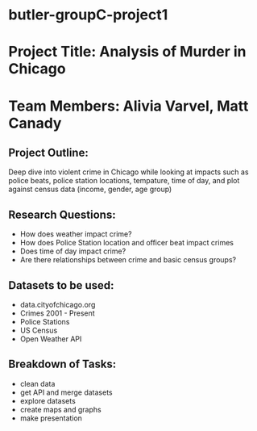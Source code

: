 # butler-groupC-project1

# Project Title: Analysis of Murder in Chicago

# Team Members: Alivia Varvel, Matt Canady

## Project Outline: 
Deep dive into violent crime in Chicago while looking at impacts such as police beats, police station locations, tempature, time of day, and plot against census data (income, gender, age group)

## Research Questions:
* How does weather impact crime?
* How does Police Station location and officer beat impact crimes
* Does time of day impact crime?
* Are there relationships between crime and basic census groups?

## Datasets to be used:
* data.cityofchicago.org
* Crimes 2001 - Present
* Police Stations
* US Census
* Open Weather API

## Breakdown of Tasks:
* clean data
* get API and merge datasets
* explore datasets
* create maps and graphs
* make presentation

